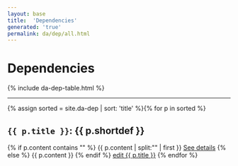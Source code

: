 ```yaml
---
layout: base
title:  'Dependencies'
generated: 'true'
permalink: da/dep/all.html
---
```


# Dependencies

{% include da-dep-table.html %}

----------

{% assign sorted = site.da-dep | sort: 'title' %}{% for p in sorted %}
<a id="al-da-dep/{{ p.title }}" class="al-dest"/>
<h2><code>{{ p.title }}</code>: {{ p.shortdef }}</h2>
{% if p.content contains "<!--details-->" %}    
{{ p.content | split:"<!--details-->" | first }}
<a href="{{ p.title }}" class="al-doc">See details</a>
{% else %}
{{ p.content }}
{% endif %}
<a href="{{ site.git_edit }}/{% if p.collection %}{{ p.relative_path }}{% else %}{{ p.path }}{% endif %}" target="#">edit {{ p.title }}</a>
{% endfor %}

